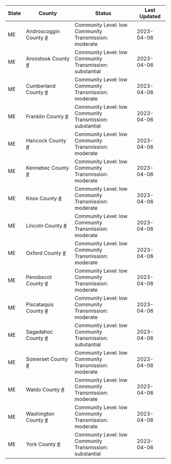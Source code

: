 State | County | Status | Last Updated
--- | --- | --- | --- 
ME | Androscoggin County <a href="#androscoggin_county">#</a> | <a name="androscoggin_county"></a>Community Level: low<br/>Community Transmission: moderate | 2023-04-06
ME | Aroostook County <a href="#aroostook_county">#</a> | <a name="aroostook_county"></a>Community Level: low<br/>Community Transmission: substantial | 2023-04-06
ME | Cumberland County <a href="#cumberland_county">#</a> | <a name="cumberland_county"></a>Community Level: low<br/>Community Transmission: moderate | 2023-04-06
ME | Franklin County <a href="#franklin_county">#</a> | <a name="franklin_county"></a>Community Level: low<br/>Community Transmission: substantial | 2023-04-06
ME | Hancock County <a href="#hancock_county">#</a> | <a name="hancock_county"></a>Community Level: low<br/>Community Transmission: moderate | 2023-04-06
ME | Kennebec County <a href="#kennebec_county">#</a> | <a name="kennebec_county"></a>Community Level: low<br/>Community Transmission: moderate | 2023-04-06
ME | Knox County <a href="#knox_county">#</a> | <a name="knox_county"></a>Community Level: low<br/>Community Transmission: moderate | 2023-04-06
ME | Lincoln County <a href="#lincoln_county">#</a> | <a name="lincoln_county"></a>Community Level: low<br/>Community Transmission: moderate | 2023-04-06
ME | Oxford County <a href="#oxford_county">#</a> | <a name="oxford_county"></a>Community Level: low<br/>Community Transmission: moderate | 2023-04-06
ME | Penobscot County <a href="#penobscot_county">#</a> | <a name="penobscot_county"></a>Community Level: low<br/>Community Transmission: moderate | 2023-04-06
ME | Piscataquis County <a href="#piscataquis_county">#</a> | <a name="piscataquis_county"></a>Community Level: low<br/>Community Transmission: moderate | 2023-04-06
ME | Sagadahoc County <a href="#sagadahoc_county">#</a> | <a name="sagadahoc_county"></a>Community Level: low<br/>Community Transmission: substantial | 2023-04-06
ME | Somerset County <a href="#somerset_county">#</a> | <a name="somerset_county"></a>Community Level: low<br/>Community Transmission: moderate | 2023-04-06
ME | Waldo County <a href="#waldo_county">#</a> | <a name="waldo_county"></a>Community Level: low<br/>Community Transmission: moderate | 2023-04-06
ME | Washington County <a href="#washington_county">#</a> | <a name="washington_county"></a>Community Level: low<br/>Community Transmission: moderate | 2023-04-06
ME | York County <a href="#york_county">#</a> | <a name="york_county"></a>Community Level: low<br/>Community Transmission: substantial | 2023-04-06
